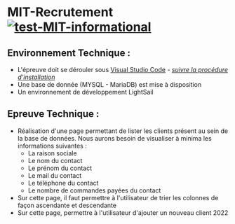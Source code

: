 # MIT-Recrutement [![test-MIT-informational](https://img.shields.io/badge/technical%20test-MIT-informational)](https://github.com/recrutement-it-123roulement/MIT-Recrutement)

## Environnement Technique :
- L'épreuve doit se dérouler sous [Visual Studio Code](https://code.visualstudio.com/) - <i>[suivre la procédure d'installation](https://mycelium-it.atlassian.net/wiki/spaces/MIT/pages/2076180485/Mise+en+route+-+Test+technique+-+Recrutement+IT)</i>
- Une base de donnée (MYSQL - MariaDB) est mise à disposition
- Un environnement de développement LightSail

## Epreuve Technique :
- Réalisation d'une page permettant de lister les clients présent au sein de la base de données. Nous aurons besoin de visualiser à minima les informations suivantes :
    - La raison sociale
    - Le nom du contact
    - Le prénom du contact
    - Le mail du contact
    - Le téléphone du contact
    - Le nombre de commandes payées du contact
- Sur cette page, il faut permettre à l'utilisateur de trier les colonnes de façon ascendante et descendante
- Sur cette page, permettre à l'utilisateur d'ajouter un nouveau client
2022
